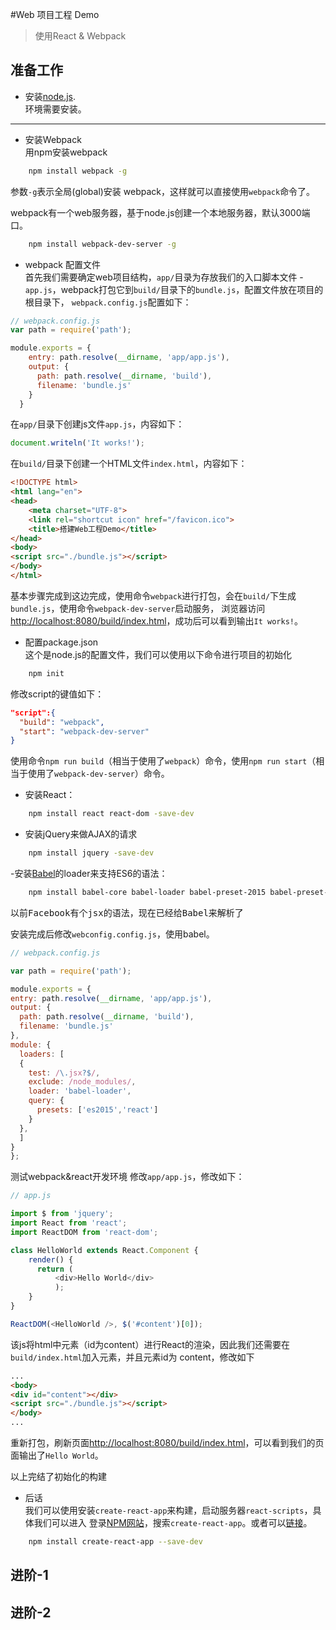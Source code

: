 #Web 项目工程 Demo
> 使用React & Webpack

## 准备工作
- 安装[node.js](https://nodejs.org/).  
  环境需要安装。
---

- 安装Webpack  
用npm安装webpack
```sh
    npm install webpack -g
```
参数`-g`表示全局(global)安装 webpack，这样就可以直接使用`webpack`命令了。

webpack有一个web服务器，基于node.js创建一个本地服务器，默认3000端口。
```sh
    npm install webpack-dev-server -g
```

- webpack 配置文件  
首先我们需要确定web项目结构，`app/`目录为存放我们的入口脚本文件 - `app.js`，webpack打包它到`build/`目录下的`bundle.js`，配置文件放在项目的根目录下，
`webpack.config.js`配置如下：  
```js
// webpack.config.js
var path = require('path');

module.exports = {
    entry: path.resolve(__dirname, 'app/app.js'),
    output: {
      path: path.resolve(__dirname, 'build'),
      filename: 'bundle.js'
    }
  }
```
在`app/`目录下创建js文件`app.js`，内容如下：
```js
document.writeln('It works!');
````

在`build/`目录下创建一个HTML文件`index.html`，内容如下：  
```html
<!DOCTYPE html>
<html lang="en">
<head>
    <meta charset="UTF-8">
    <link rel="shortcut icon" href="/favicon.ico">
    <title>搭建Web工程Demo</title>
</head>
<body>
<script src="./bundle.js"></script>
</body>
</html>
```
基本步骤完成到这边完成，使用命令`webpack`进行打包，会在`build/`下生成`bundle.js`，使用命令`webpack-dev-server`启动服务，
浏览器访问<http://localhost:8080/build/index.html>，成功后可以看到输出`It works!`。


- 配置package.json  
这个是node.js的配置文件，我们可以使用以下命令进行项目的初始化  
```sh
    npm init
```
修改script的键值如下：
```json
"script":{
  "build": "webpack",
  "start": "webpack-dev-server"
}
```
使用命令`npm run build`（相当于使用了`webpack`）命令，使用`npm run start`（相当于使用了`webpack-dev-server`）命令。

- 安装React：
```sh
    npm install react react-dom -save-dev
```

- 安装jQuery来做AJAX的请求
```sh
    npm install jquery -save-dev
```

-安装[Babel](https://babeljs.io)的loader来支持ES6的语法：
```sh
    npm install babel-core babel-loader babel-preset-2015 babel-preset-react --save-dev
```
<pre>以前Facebook有个jsx的语法，现在已经给Babel来解析了</pre>

安装完成后修改`webconfig.config.js`，使用babel。
```js
// webpack.config.js

var path = require('path');

module.exports = {
entry: path.resolve(__dirname, 'app/app.js'),
output: {
  path: path.resolve(__dirname, 'build'),
  filename: 'bundle.js'
},
module: {
  loaders: [
  {
    test: /\.jsx?$/,
    exclude: /node_modules/,
    loader: 'babel-loader',
    query: {
      presets: ['es2015','react']
    }
  },
  ]
}
};
```

测试webpack&react开发环境
修改`app/app.js`，修改如下：
```js
// app.js

import $ from 'jquery';
import React from 'react';
import ReactDOM from 'react-dom';

class HelloWorld extends React.Component {
    render() {
      return (
          <div>Hello World</div>
          );
    }
}

ReactDOM(<HelloWorld />, $('#content')[0]);
```
该js将html中元素（id为content）进行React的渲染，因此我们还需要在`build/index.html`加入元素，并且元素id为
content，修改如下
```html
...
<body>
<div id="content"></div>
<script src="./bundle.js"></script>  
</body>
...
```
重新打包，刷新页面<http://localhost:8080/build/index.html>，可以看到我们的页面输出了`Hello World`。

以上完结了初始化的构建

- 后话  
我们可以使用安装`create-react-app`来构建，启动服务器`react-scripts`，具体我们可以进入
登录[NPM网站](https://www.npmjs.com/)，搜索`create-react-app`。或者可以[链接](https://www.npmjs.com/package/create-react-app)。

```sh
    npm install create-react-app --save-dev
```


## 进阶-1

## 进阶-2